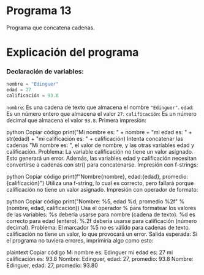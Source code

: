 # Programa 13
Programa que concatena cadenas.
# Explicación del programa
### Declaración de variables:
```python
nombre = "Edinguer"
edad = 27
calificación = 93.8
```
`nombre`: Es una cadena de texto que almacena el nombre `"Edinguer"`.
`edad`: Es un número entero que almacena el valor `27`.
`calificación`: Es un número decimal que almacena el valor `93.8`.
Primera impresión:

python
Copiar código
print("Mi nombre es: " + nombre + "mi edad es: " + str(edad) + "mi calificación es: " + calificación)
Intenta concatenar las cadenas "Mi nombre es: ", el valor de nombre, y las otras variables edad y calificación.
Problema:
La variable calificación no tiene un valor asignado. Esto generará un error.
Además, las variables edad y calificación necesitan convertirse a cadenas con str() para concatenarse.
Impresión con f-strings:

python
Copiar código
print(f"Nombre{nombre}, edad:{edad}, promedio:{calificación}")
Utiliza una f-string, lo cual es correcto, pero fallará porque calificación no tiene un valor asignado.
Impresión con operador de formato:

python
Copiar código
print("Nombre: %5, edad %d, promedio %2f" %(nombre, edad, calificación))
Usa el operador % para formatear los valores de las variables:
%s debería usarse para nombre (cadena de texto).
%d es correcto para edad (entero).
%.2f debería usarse para calificación (número decimal).
Problema:
El marcador %5 no es válido para cadenas de texto.
calificación no tiene un valor, lo que provocará un error.
Salida esperada: Si el programa no tuviera errores, imprimiría algo como esto:

plaintext
Copiar código
Mi nombre es: Edinguer mi edad es: 27 mi calificación es: 93.8
Nombre: Edinguer, edad: 27, promedio: 93.8
Nombre: Edinguer, edad: 27, promedio: 93.80

